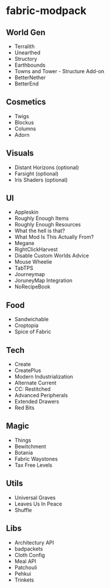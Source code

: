 # fabric-modpack

## World Gen

- Terralith
- Unearthed
- Structory
- Earthbounds
- Towns and Tower - Structure Add-on
- BetterNether
- BetterEnd

## Cosmetics

- Twigs
- Blockus
- Columns
- Adorn

## Visuals

- Distant Horizons (optional)
- Farsight (optional)
- Iris Shaders (optional)

## UI

- Appleskin
- Roughly Enough Items
- Roughly Enough Resources
- What the hell is that?
- What Mod Is This Actually From?
- Megane
- RightClickHarvest
- Disable Custom Worlds Advice
- Mouse Wheelie
- TabTPS
- Journeymap
- JoruneyMap Integration
- NoRecipeBook

## Food

- Sandwichable
- Croptopia
- Spice of Fabric

## Tech

- Create
- CreatePlus
- Modern Industrialization
- Alternate Current
- CC: Restitched
- Advanced Peripherals
- Extended Drawers
- Red Bits

## Magic

- Things
- Bewitchment
- Botania
- Fabric Waystones
- Tax Free Levels

## Utils

- Universal Graves
- Leaves Us In Peace
- Shuffle

## Libs

- Architectury API
- badpackets
- Cloth Config
- Meal API
- Patchouli
- Pehkui
- Trinkets
